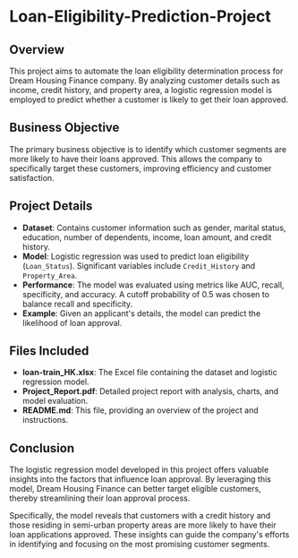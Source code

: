 # Loan-Eligibility-Prediction-Project

## Overview
This project aims to automate the loan eligibility determination process for Dream Housing Finance company. By analyzing customer details such as income, credit history, and property area, a logistic regression model is employed to predict whether a customer is likely to get their loan approved.

## Business Objective
The primary business objective is to identify which customer segments are more likely to have their loans approved. This allows the company to specifically target these customers, improving efficiency and customer satisfaction.

## Project Details
- **Dataset**: Contains customer information such as gender, marital status, education, number of dependents, income, loan amount, and credit history.
- **Model**: Logistic regression was used to predict loan eligibility (`Loan_Status`). Significant variables include `Credit_History` and `Property_Area`.
- **Performance**: The model was evaluated using metrics like AUC, recall, specificity, and accuracy. A cutoff probability of 0.5 was chosen to balance recall and specificity.
- **Example**: Given an applicant's details, the model can predict the likelihood of loan approval.

## Files Included
- **loan-train_HK.xlsx**: The Excel file containing the dataset and logistic regression model.
- **Project_Report.pdf**: Detailed project report with analysis, charts, and model evaluation.
- **README.md**: This file, providing an overview of the project and instructions.

## Conclusion
The logistic regression model developed in this project offers valuable insights into the factors that influence loan approval. By leveraging this model, Dream Housing Finance can better target eligible customers, thereby streamlining their loan approval process.

Specifically, the model reveals that customers with a credit history and those residing in semi-urban property areas are more likely to have their loan applications approved. These insights can guide the company's efforts in identifying and focusing on the most promising customer segments.
